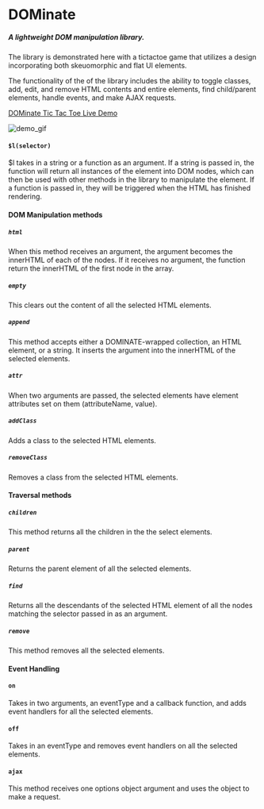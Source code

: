 # DOMinate
##### A lightweight DOM manipulation library.

The library is demonstrated here with a tictactoe game that utilizes a design incorporating both skeuomorphic and flat UI elements.

The functionality of the of the library includes the ability to toggle classes, add, edit, and remove HTML contents and entire elements, find child/parent elements, handle events, and make AJAX requests.

[DOMinate Tic Tac Toe Live Demo](http://www.joey-wu.com/DOMinate/)

![demo_gif](https://github.com/wjoeyu/DOMinate/blob/master/tictactoe/dom_ttt.gif)

#### `$l(selector)`
$l takes in a string or a function as an argument. If a string is passed in, the function will return all instances of the element into DOM nodes, which can then be used with other methods in the library to manipulate the element. If a function is passed in, they will be triggered when the HTML has finished rendering.

#### DOM Manipulation methods
##### `html`
When this method receives an argument, the argument becomes the innerHTML of each of the nodes. If it receives no argument, the function return the innerHTML of the first node in the array.

##### `empty`
This clears out the content of all the selected HTML elements.

##### `append`
This method accepts either a DOMINATE-wrapped collection, an HTML element, or a string. It inserts the argument into the innerHTML of the selected elements.

##### `attr`
When two arguments are passed, the selected elements have element attributes set on them (attributeName, value).
##### `addClass`
Adds a class to the selected HTML elements.
##### `removeClass`
Removes a class from the selected HTML elements.

#### Traversal methods
##### `children`
This method returns all the children in the the select elements.
##### `parent`
Returns the parent element of all the selected elements.
##### `find`
Returns all the descendants of the selected HTML element of all the nodes matching the selector
passed in as an argument.
##### `remove`
This method removes all the selected elements.

#### Event Handling
#### `on`
Takes in two arguments, an eventType and a callback function, and adds event handlers for all the selected elements.
#### `off`
Takes in an eventType and removes event handlers on all the selected elements.
#### `ajax`
This method receives one options object argument and uses the object to make a request.
